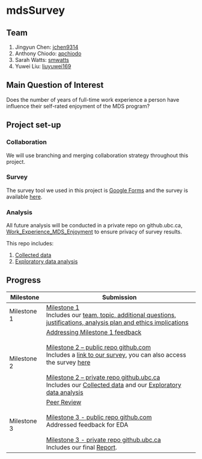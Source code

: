 # mdsSurvey

## Team
1. Jingyun Chen: [jchen9314](https://github.com/jchen9314)
2. Anthony Chiodo: [apchiodo](https://github.com/apchiodo)
3. Sarah Watts: [smwatts](https://github.com/smwatts)
4. Yuwei Liu: [liuyuwei169](https://github.com/liuyuwei169)

## Main Question of Interest

Does the number of years of full-time work experience a person have influence their self-rated enjoyment of the MDS program?

## Project set-up

### Collaboration

We will use branching and merging collaboration strategy throughout this project.

### Survey

The survey tool we used in this project is [Google Forms](https://www.google.ca/forms/about/) and the survey is available [here](https://docs.google.com/forms/d/1QrNYvn0P4onULul_vpk-O2qhC2TPzsVab191ENNjKQs/viewform?edit_requested=true).

### Analysis

All future analysis will be conducted in a private repo on github.ubc.ca, [Work\_Experience\_MDS\_Enjoyment](https://github.ubc.ca/MDS-2018-19/Work_Experience_MDS_Enjoyment) to ensure privacy of survey results.

This repo includes:

1. [Collected data](https://github.ubc.ca/MDS-2018-19/Work_Experience_MDS_Enjoyment/blob/master/data/survey_results.csv)
2. [Exploratory data analysis](https://github.ubc.ca/MDS-2018-19/Work_Experience_MDS_Enjoyment/blob/master/survey_eda.ipynb)

## Progress

| Milestone | Submission |
|-----------|--------|
| Milestone 1 | [Milestone 1](https://github.com/UBC-MDS/mdsSurvey/tree/v1.0) <br> Includes our [team, topic, additional questions, justifications, analysis plan and ethics implications](https://github.com/UBC-MDS/mdsSurvey/blob/v1.0/README.md) |
| Milestone 2 | [Addressing Milestone 1 feedback]( https://github.com/UBC-MDS/mdsSurvey/issues/8) <br><br> [Milestone 2 – public repo github.com](https://github.com/UBC-MDS/mdsSurvey/tree/v2.0.1) <br> Includes a [link to our survey](https://github.com/UBC-MDS/mdsSurvey/blob/v2.0.1/README.md), you can also access the survey [here](https://docs.google.com/forms/d/1QrNYvn0P4onULul_vpk-O2qhC2TPzsVab191ENNjKQs/edit)<br><br>[Milestone 2 – private repo github.ubc.ca](https://github.ubc.ca/MDS-2018-19/Work_Experience_MDS_Enjoyment/tree/v1.0) <br>  Includes our [Collected data](https://github.ubc.ca/MDS-2018-19/Work_Experience_MDS_Enjoyment/blob/master/data/survey_results.csv) and our [Exploratory data analysis](https://github.ubc.ca/MDS-2018-19/Work_Experience_MDS_Enjoyment/blob/master/survey_eda.ipynb)|
| Milestone 3 | [Peer Review](https://github.com/UBC-MDS/Smartphone_Survey/issues/14) <br><br> [Milestone 3 - public repo github.com](https://github.com/UBC-MDS/mdsSurvey/tree/v2.0)<br> Addressed feedback for EDA <br><br> [Milestone 3 - private repo github.ubc.ca](https://github.ubc.ca/MDS-2018-19/Work_Experience_MDS_Enjoyment/tree/v2.0) <br> Includes our final [Report](https://github.ubc.ca/MDS-2018-19/Work_Experience_MDS_Enjoyment/blob/v2.0/report.ipynb). |

